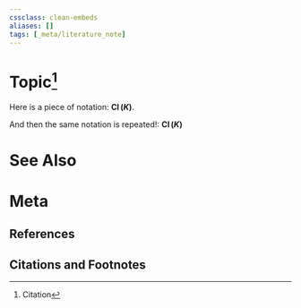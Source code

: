 ```yaml
---
cssclass: clean-embeds
aliases: []
tags: [_meta/literature_note]
---
```

# Topic[^1]

Here is a piece of notation: **$\operatorname{Cl}(K)$**.

And then the same notation is repeated!: **$\operatorname{Cl}(K)$**

# See Also

# Meta
## References

## Citations and Footnotes
[^1]: Citation